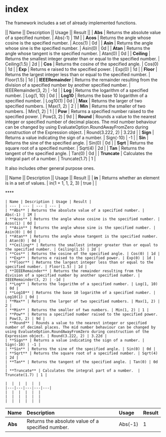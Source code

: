 # index

The framework includes a set of already implemented functions.

\|\| Name \|\| Description \|\| Usage \|\| Result \|\| \| **Abs** \| Returns the absolute value of a specified number. \| Abs\(-1\) \| 1M \| \| **Acos** \| Returns the angle whose cosine is the specified number. \| Acos\(1\) \| 0d \| \| **Asin** \| Returns the angle whose sine is the specified number. \| Asin\(0\) \| 0d \| \| **Atan** \| Returns the angle whose tangent is the specified number. \| Atan\(0\) \| 0d \| \| **Ceiling** \| Returns the smallest integer greater than or equal to the specified number. \| Ceiling\(1.5\) \| 2d \| \| **Cos** \| Returns the cosine of the specified angle. \| Cos\(0\) \| 1d \| \| **Exp** \| Returns e raised to the specified power. \| Exp\(0\) \| 1d \| \| **Floor** \| Returns the largest integer less than or equal to the specified number. \| Floor\(1.5\) \| 1d \| \| **IEEERemainder** \| Returns the remainder resulting from the division of a specified number by another specified number. \| IEEERemainder\(3, 2\) \| -1d \| \| **Log** \| Returns the logarithm of a specified number. \| Log\(1, 10\) \| 0d \| \| **Log10** \| Returns the base 10 logarithm of a specified number. \| Log10\(1\) \| 0d \| \| **Max** \| Returns the larger of two specified numbers. \| Max\(1, 2\) \| 2 \| \| **Min** \| Returns the smaller of two numbers. \| Min\(1, 2\) \| 1 \| \| **Pow** \| Returns a specified number raised to the specified power. \| Pow\(3, 2\) \| 9d \| \| **Round** \| Rounds a value to the nearest integer or specified number of decimal places. The mid number behaviour can be changed by using EvaluateOption.RoundAwayFromZero during construction of the Expression object. \| Round\(3.222, 2\) \| 3.22d \| \| **Sign** \| Returns a value indicating the sign of a number. \| Sign\(-10\) \| -1 \| \| **Sin** \| Returns the sine of the specified angle. \| Sin\(0\) \| 0d \| \| **Sqrt** \| Returns the square root of a specified number. \| Sqrt\(4\) \| 2d \| \| **Tan** \| Returns the tangent of the specified angle. \| Tan\(0\) \| 0d \| \| **Truncate** \| Calculates the integral part of a number. \| Truncate\(1.7\) \| 1 \|

It also includes other general purpose ones.

\|\| Name \|\| Description \|\| Usage \|\| Result \|\| \| **in** \| Returns whether an element is in a set of values. \| in\(1 + 1, 1, 2, 3\) \| true \| \| 

\*\*\*\*

```text
| Name | Description | Usage | Result |
| --- | --- | --- | --- |
| **Abs** | Returns the absolute value of a specified number. | Abs(-1) | 1M |
| **Acos** | Returns the angle whose cosine is the specified number. | Acos(1) | 0d |
| **Asin** | Returns the angle whose sine is the specified number. | Asin(0) | 0d |
| **Atan** | Returns the angle whose tangent is the specified number. | Atan(0) | 0d |
| **Ceiling** | Returns the smallest integer greater than or equal to the specified number. | Ceiling(1.5) | 2d |
| **Cos** | Returns the cosine of the specified angle. | Cos(0) | 1d |
| **Exp** | Returns e raised to the specified power. | Exp(0) | 1d |
| **Floor** | Returns the largest integer less than or equal to the specified number. | Floor(1.5) | 1d |
| **IEEERemainder** | Returns the remainder resulting from the division of a specified number by another specified number. | IEEERemainder(3, 2) | -1d |
| **Log** | Returns the logarithm of a specified number. | Log(1, 10) | 0d |
| **Log10** | Returns the base 10 logarithm of a specified number. | Log10(1) | 0d |
| **Max** | Returns the larger of two specified numbers. | Max(1, 2) | 2 |
| **Min** | Returns the smaller of two numbers. | Min(1, 2) | 1 |
| **Pow** | Returns a specified number raised to the specified power. | Pow(3, 2) | 9d |
| **Round** | Rounds a value to the nearest integer or specified number of decimal places. The mid number behaviour can be changed by using EvaluateOption.RoundAwayFromZero during construction of the Expression object. | Round(3.222, 2) | 3.22d |
| **Sign** | Returns a value indicating the sign of a number. | Sign(-10) | -1 |
| **Sin** | Returns the sine of the specified angle. | Sin(0) | 0d |
| **Sqrt** | Returns the square root of a specified number. | Sqrt(4) | 2d |
| **Tan** | Returns the tangent of the specified angle. | Tan(0) | 0d |
| **Truncate** | Calculates the integral part of a number.  | Truncate(1.7) | 1 |

|  |  |  |  |  |
|---|---|---|---|---|
|  |  |  |  |  |
|  |  |  |  |  |
|  |  |  |  |  |
```

| Name | Description | Usage | Result |
| :--- | :--- | :--- | :--- |
| **Abs** | Returns the absolute value of a specified number. | Abs\(-1\) | 1 |

